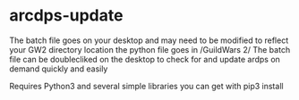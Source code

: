 # arcdps-update
The batch file goes on your desktop and may need to be modified to reflect your GW2 directory location
the python file goes in /GuildWars 2/ 
The batch file can be doublecliked on the desktop to check for and update ardps on demand quickly and easily

Requires Python3 and several simple libraries you can get with pip3 install
